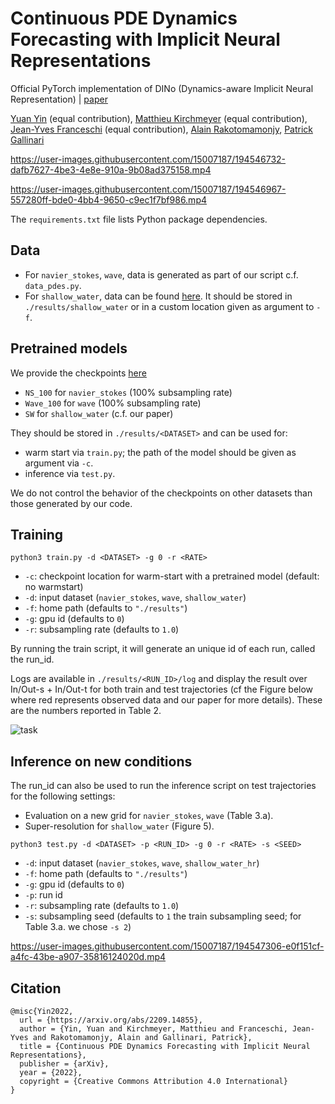 # Continuous PDE Dynamics Forecasting with Implicit Neural Representations

Official PyTorch implementation of DINo (Dynamics-aware Implicit Neural Representation) | [paper](https://arxiv.org/abs/2209.14855)

[Yuan Yin](https://yuan-yin.github.io/) (equal contribution), [Matthieu Kirchmeyer](https://mkirchmeyer.github.io/) (equal contribution), [Jean-Yves Franceschi](https://jyfranceschi.fr) (equal contribution), [Alain Rakotomamonjy](http://asi.insa-rouen.fr/enseignants/~arakoto/), [Patrick Gallinari](http://www-connex.lip6.fr/~gallinar/gallinari/pmwiki.php)

https://user-images.githubusercontent.com/15007187/194546732-dafb7627-4be3-4e8e-910a-9b08ad375158.mp4

https://user-images.githubusercontent.com/15007187/194546967-557280ff-bde0-4bb4-9650-c9ec1f7bf986.mp4

The `requirements.txt` file lists Python package dependencies.

## Data 

* For `navier_stokes`, `wave`, data is generated as part of our script c.f. `data_pdes.py`.
* For `shallow_water`, data can be found [here](https://doi.org/10.6084/m9.figshare.21298179).
It should be stored in `./results/shallow_water` or in a custom location given as argument to `-f`.

## Pretrained models

We provide the checkpoints [here](https://doi.org/10.6084/m9.figshare.21298251) 
* `NS_100` for `navier_stokes` (100% subsampling rate)
* `Wave_100` for `wave` (100% subsampling rate)
* `SW` for `shallow_water` (c.f. our paper)

They should be stored in `./results/<DATASET>` and can be used for:
* warm start via `train.py`; the path of the model should be given as argument via `-c`. 
* inference via `test.py`.

We do not control the behavior of the checkpoints on other datasets than those generated by our code.

## Training

```
python3 train.py -d <DATASET> -g 0 -r <RATE>
```

* `-c`: checkpoint location for warm-start with a pretrained model (default: no warmstart)
* `-d`: input dataset (`navier_stokes`, `wave`, `shallow_water`)
* `-f`: home path (defaults to `"./results"`)
* `-g`: gpu id (defaults to `0`)
* `-r`: subsampling rate (defaults to `1.0`)

By running the train script, it will generate an unique id of each run, called the run_id.

Logs are available in `./results/<RUN_ID>/log` and display the result over In/Out-s + In/Out-t for both train and test trajectories (cf the Figure below where red represents observed data and our paper for more details). 
These are the numbers reported in Table 2.

![task](https://user-images.githubusercontent.com/15007187/194805456-b8e4b5e4-139c-4199-818f-b945a54bd9a7.png)

## Inference on new conditions

The run_id can also be used to run the inference script on test trajectories for the following settings:
* Evaluation on a new grid for `navier_stokes`, `wave` (Table 3.a).
* Super-resolution for `shallow_water` (Figure 5).

```
python3 test.py -d <DATASET> -p <RUN_ID> -g 0 -r <RATE> -s <SEED>
```

* `-d`: input dataset (`navier_stokes`, `wave`, `shallow_water_hr`)
* `-f`: home path (defaults to `"./results"`)
* `-g`: gpu id (defaults to `0`)
* `-p`: run id
* `-r`: subsampling rate (defaults to `1.0`)
* `-s`: subsampling seed (defaults to `1` the train subsampling seed; for Table 3.a. we chose `-s 2`)

https://user-images.githubusercontent.com/15007187/194547306-e0f151cf-a4fc-43be-a907-35816124020d.mp4

## Citation
```
@misc{Yin2022,
  url = {https://arxiv.org/abs/2209.14855},  
  author = {Yin, Yuan and Kirchmeyer, Matthieu and Franceschi, Jean-Yves and Rakotomamonjy, Alain and Gallinari, Patrick},  
  title = {Continuous PDE Dynamics Forecasting with Implicit Neural Representations},  
  publisher = {arXiv},  
  year = {2022},  
  copyright = {Creative Commons Attribution 4.0 International}
}
```
